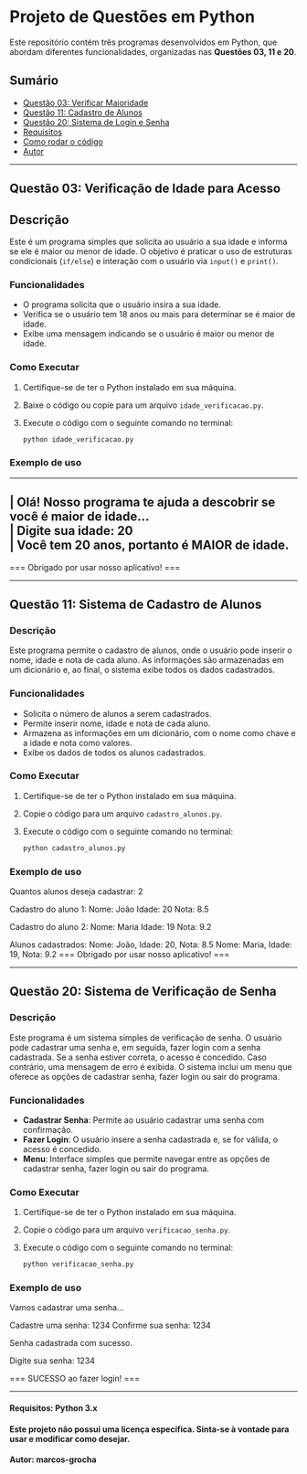 # Projeto de Questões em Python

Este repositório contém três programas desenvolvidos em Python, que abordam diferentes funcionalidades, organizadas nas **Questões 03, 11 e 20**.

## Sumário

- [Questão 03: Verificar Maioridade](#questão-03-verificar-maioridade)
- [Questão 11: Cadastro de Alunos](#questão-11-cadastro-de-alunos)
- [Questão 20: Sistema de Login e Senha](#questão-20-sistema-de-login-e-senha)
- [Requisitos](####requisitos)
- [Como rodar o código](#como-rodar-o-código)
- [Autor]([#autor](https://github.com/marcos-grocha/))

---

## Questão 03: Verificação de Idade para Acesso

## Descrição
Este é um programa simples que solicita ao usuário a sua idade e informa se ele é maior ou menor de idade. 
O objetivo é praticar o uso de estruturas condicionais (`if/else`) e interação com o usuário via `input()` e `print()`.

### Funcionalidades
- O programa solicita que o usuário insira a sua idade.
- Verifica se o usuário tem 18 anos ou mais para determinar se é maior de idade.
- Exibe uma mensagem indicando se o usuário é maior ou menor de idade.

### Como Executar
1. Certifique-se de ter o Python instalado em sua máquina.
2. Baixe o código ou copie para um arquivo `idade_verificacao.py`.
3. Execute o código com o seguinte comando no terminal:

   ```bash
   python idade_verificacao.py

### Exemplo de uso
----------------------------------------------------------------------  
| Olá! Nosso programa te ajuda a descobrir se você é maior de idade...  
| Digite sua idade: 20  
| Você tem 20 anos, portanto é MAIOR de idade.  
----------------------------------------------  
=== Obrigado por usar nosso aplicativo! ===

---

## Questão 11: Sistema de Cadastro de Alunos

### Descrição
Este programa permite o cadastro de alunos, onde o usuário pode inserir o nome, idade e nota de cada aluno. 
As informações são armazenadas em um dicionário e, ao final, o sistema exibe todos os dados cadastrados.

### Funcionalidades
- Solicita o número de alunos a serem cadastrados.
- Permite inserir nome, idade e nota de cada aluno.
- Armazena as informações em um dicionário, com o nome como chave e a idade e nota como valores.
- Exibe os dados de todos os alunos cadastrados.

### Como Executar
1. Certifique-se de ter o Python instalado em sua máquina.
2. Copie o código para um arquivo `cadastro_alunos.py`.
3. Execute o código com o seguinte comando no terminal:

   ```bash
   python cadastro_alunos.py

### Exemplo de uso
Quantos alunos deseja cadastrar: 2

Cadastro do aluno 1:
Nome: João
Idade: 20
Nota: 8.5

Cadastro do aluno 2:
Nome: Maria
Idade: 19
Nota: 9.2

Alunos cadastrados:
Nome: João, Idade: 20, Nota: 8.5
Nome: Maria, Idade: 19, Nota: 9.2
=== Obrigado por usar nosso aplicativo! ===

---

## Questão 20: Sistema de Verificação de Senha

### Descrição
Este programa é um sistema simples de verificação de senha. 
O usuário pode cadastrar uma senha e, em seguida, fazer login com a senha cadastrada. 
Se a senha estiver correta, o acesso é concedido. Caso contrário, uma mensagem de erro é exibida. 
O sistema inclui um menu que oferece as opções de cadastrar senha, fazer login ou sair do programa.

### Funcionalidades
- **Cadastrar Senha**: Permite ao usuário cadastrar uma senha com confirmação.
- **Fazer Login**: O usuário insere a senha cadastrada e, se for válida, o acesso é concedido.
- **Menu**: Interface simples que permite navegar entre as opções de cadastrar senha, fazer login ou sair do programa.

### Como Executar
1. Certifique-se de ter o Python instalado em sua máquina.
2. Copie o código para um arquivo `verificacao_senha.py`.
3. Execute o código com o seguinte comando no terminal:

   ```bash
   python verificacao_senha.py

### Exemplo de uso
Vamos cadastrar uma senha...

Cadastre uma senha: 1234
Confirme sua senha: 1234

Senha cadastrada com sucesso.

Digite sua senha: 1234

 === SUCESSO ao fazer login! ===

---

#### Requisitos: Python 3.x
#### Este projeto não possui uma licença específica. Sinta-se à vontade para usar e modificar como desejar.
#### Autor: marcos-grocha
